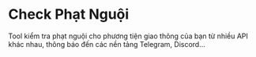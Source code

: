# Check Phạt Nguội

Tool kiểm tra phạt nguội cho phương tiện giao thông của bạn từ nhiều API khác nhau, thông báo đến các nền tảng Telegram, Discord...
